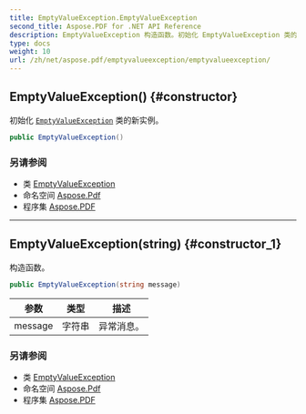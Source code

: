 ```yaml
---
title: EmptyValueException.EmptyValueException
second_title: Aspose.PDF for .NET API Reference
description: EmptyValueException 构造函数。初始化 EmptyValueException 类的新实例
type: docs
weight: 10
url: /zh/net/aspose.pdf/emptyvalueexception/emptyvalueexception/
---
```

## EmptyValueException() {#constructor}

初始化 [`EmptyValueException`](../) 类的新实例。

```csharp
public EmptyValueException()
```

### 另请参阅

* 类 [EmptyValueException](../)
* 命名空间 [Aspose.Pdf](../../../aspose.pdf/)
* 程序集 [Aspose.PDF](../../../)

---

## EmptyValueException(string) {#constructor_1}

构造函数。

```csharp
public EmptyValueException(string message)
```

| 参数 | 类型 | 描述 |
| --- | --- | --- |
| message | 字符串 | 异常消息。 |

### 另请参阅

* 类 [EmptyValueException](../)
* 命名空间 [Aspose.Pdf](../../../aspose.pdf/)
* 程序集 [Aspose.PDF](../../../)